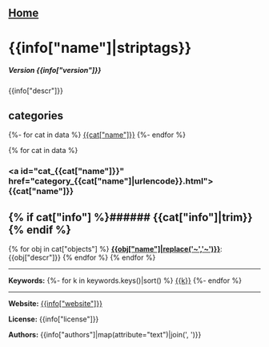 [Home](https://ceammc.github.io/pd-help/) 
---

# {{info["name"]|striptags}}

##### Version {{info["version"]}}

{{info["descr"]}}

## categories

{%- for cat in data %}
[{{cat["name"]}}](#cat_{{cat["name"]}})
{%- endfor %}

{% for cat in data %}
### <a id="cat_{{cat["name"]}}" href="category_{{cat["name"]|urlencode}}.html">{{cat["name"]}}</a>
{% if cat["info"] %}###### {{cat["info"]|trim}}{% endif %}
---

{% for obj in cat["objects"] %}
[**{{obj["name"]|replace('~','\~')}}**]({{obj["name"]|urlencode}}.html): {{obj["descr"]}} 
{% endfor %}
{% endfor %}

---
**Keywords:**
{%- for k in keywords.keys()|sort() %}
[{{k}}](keywords/{{k|urlencode}}.html)
{%- endfor %}

---
**Website:** [{{info["website"]}}]({{info["website"]}})

**License:** {{info["license"]}}

**Authors:** {{info["authors"]|map(attribute="text")|join(', ')}}
